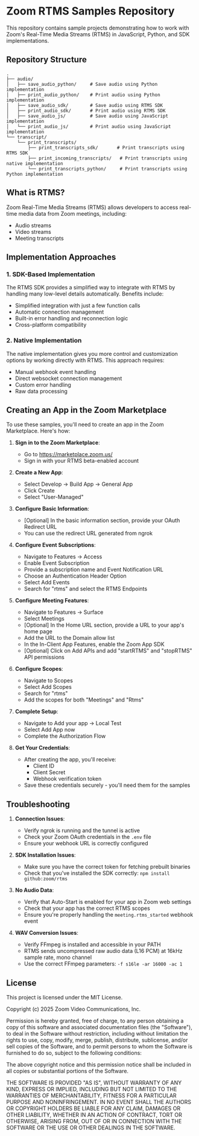 # Zoom RTMS Samples Repository

This repository contains sample projects demonstrating how to work with Zoom's Real-Time Media Streams (RTMS) in JavaScript, Python, and SDK implementations. 

## Repository Structure

```
.
├── audio/
│   ├── save_audio_python/     # Save audio using Python implementation
│   ├── print_audio_python/    # Print audio using Python implementation
│   ├── save_audio_sdk/        # Save audio using RTMS SDK
│   ├── print_audio_sdk/       # Print audio using RTMS SDK
│   ├── save_audio_js/         # Save audio using JavaScript implementation
│   └── print_audio_js/        # Print audio using JavaScript implementation
└── transcript/
    └── print_transcripts/
        ├── print_transcripts_sdk/       # Print transcripts using RTMS SDK
        ├── print_incoming_transcripts/   # Print transcripts using native implementation
        └── print_transcripts_python/     # Print transcripts using Python implementation
```

## What is RTMS?

Zoom Real-Time Media Streams (RTMS) allows developers to access real-time media data from Zoom meetings, including:
- Audio streams
- Video streams
- Meeting transcripts

## Implementation Approaches

### 1. SDK-Based Implementation
The RTMS SDK provides a simplified way to integrate with RTMS by handling many low-level details automatically. Benefits include:
- Simplified integration with just a few function calls
- Automatic connection management
- Built-in error handling and reconnection logic
- Cross-platform compatibility

### 2. Native Implementation
The native implementation gives you more control and customization options by working directly with RTMS. This approach requires:
- Manual webhook event handling
- Direct websocket connection management
- Custom error handling
- Raw data processing

## Creating an App in the Zoom Marketplace

To use these samples, you'll need to create an app in the Zoom Marketplace. Here's how:

1. **Sign in to the Zoom Marketplace**:
   - Go to https://marketplace.zoom.us/
   - Sign in with your RTMS beta-enabled account

2. **Create a New App**:
   - Select Develop → Build App → General App
   - Click Create
   - Select "User-Managed"

3. **Configure Basic Information**:
   - [Optional] In the basic information section, provide your OAuth Redirect URL
   - You can use the redirect URL generated from ngrok

4. **Configure Event Subscriptions**:
   - Navigate to Features → Access
   - Enable Event Subscription
   - Provide a subscription name and Event Notification URL
   - Choose an Authentication Header Option
   - Select Add Events
   - Search for "rtms" and select the RTMS Endpoints

5. **Configure Meeting Features**:
   - Navigate to Features → Surface
   - Select Meetings
   - [Optional] In the Home URL section, provide a URL to your app's home page
   - Add the URL to the Domain allow list
   - In the In-Client App Features, enable the Zoom App SDK
   - [Optional] Click on Add APIs and add "startRTMS" and "stopRTMS" API permissions

6. **Configure Scopes**:
   - Navigate to Scopes
   - Select Add Scopes
   - Search for "rtms"
   - Add the scopes for both "Meetings" and "Rtms"

7. **Complete Setup**:
   - Navigate to Add your app → Local Test
   - Select Add App now
   - Complete the Authorization Flow

8. **Get Your Credentials**:
   - After creating the app, you'll receive:
     - Client ID
     - Client Secret
     - Webhook verification token
   - Save these credentials securely - you'll need them for the samples

## Troubleshooting

1. **Connection Issues**:
   - Verify ngrok is running and the tunnel is active
   - Check your Zoom OAuth credentials in the `.env` file
   - Ensure your webhook URL is correctly configured

2. **SDK Installation Issues**:
   - Make sure you have the correct token for fetching prebuilt binaries
   - Check that you've installed the SDK correctly: `npm install github:zoom/rtms`

3. **No Audio Data**:
   - Verify that Auto-Start is enabled for your app in Zoom web settings
   - Check that your app has the correct RTMS scopes
   - Ensure you're properly handling the `meeting.rtms_started` webhook event

4. **WAV Conversion Issues**:
   - Verify FFmpeg is installed and accessible in your PATH
   - RTMS sends uncompressed raw audio data (L16 PCM) at 16kHz sample rate, mono channel
   - Use the correct FFmpeg parameters: `-f s16le -ar 16000 -ac 1`

## License

This project is licensed under the MIT License.

Copyright (c) 2025 Zoom Video Communications, Inc.

Permission is hereby granted, free of charge, to any person obtaining a copy
of this software and associated documentation files (the "Software"), to deal
in the Software without restriction, including without limitation the rights
to use, copy, modify, merge, publish, distribute, sublicense, and/or sell
copies of the Software, and to permit persons to whom the Software is
furnished to do so, subject to the following conditions:

The above copyright notice and this permission notice shall be included in all
copies or substantial portions of the Software.

THE SOFTWARE IS PROVIDED "AS IS", WITHOUT WARRANTY OF ANY KIND, EXPRESS OR
IMPLIED, INCLUDING BUT NOT LIMITED TO THE WARRANTIES OF MERCHANTABILITY,
FITNESS FOR A PARTICULAR PURPOSE AND NONINFRINGEMENT. IN NO EVENT SHALL THE
AUTHORS OR COPYRIGHT HOLDERS BE LIABLE FOR ANY CLAIM, DAMAGES OR OTHER
LIABILITY, WHETHER IN AN ACTION OF CONTRACT, TORT OR OTHERWISE, ARISING FROM,
OUT OF OR IN CONNECTION WITH THE SOFTWARE OR THE USE OR OTHER DEALINGS IN THE
SOFTWARE. 